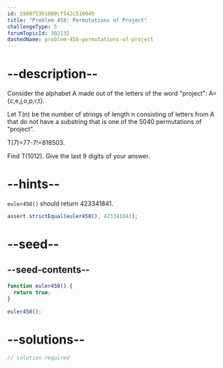 ```yaml
---
id: 5900f5361000cf542c510049
title: "Problem 458: Permutations of Project"
challengeType: 5
forumTopicId: 302132
dashedName: problem-458-permutations-of-project
---
```


# --description--

Consider the alphabet A made out of the letters of the word "project": A={c,e,j,o,p,r,t}.

Let T(n) be the number of strings of length n consisting of letters from A that do not have a substring that is one of the 5040 permutations of "project".

T(7)=77-7!=818503.

Find T(1012). Give the last 9 digits of your answer.

# --hints--

`euler458()` should return 423341841.

```js
assert.strictEqual(euler458(), 423341841);
```

# --seed--

## --seed-contents--

```js
function euler458() {
  return true;
}

euler458();
```

# --solutions--

```js
// solution required
```
